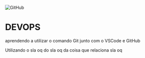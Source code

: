 ![GitHub](https://img.shields.io/github/license/hidekibtw/devops)



# DEVOPS
aprendendo a utilizar o comando Git junto com o VSCode e GitHub

Utilizando o sla oq do sla oq da coisa que relaciona sla oq
